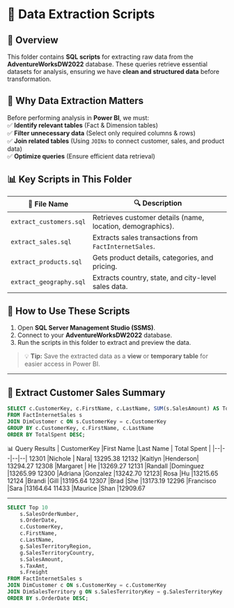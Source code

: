 
# 📂 Data Extraction Scripts  

## 📌 Overview  
This folder contains **SQL scripts** for extracting raw data from the **AdventureWorksDW2022** database. These queries retrieve essential datasets for analysis, ensuring we have **clean and structured data** before transformation.  

## 🔹 Why Data Extraction Matters  
Before performing analysis in **Power BI**, we must:  
✅ **Identify relevant tables** (Fact & Dimension tables)  
✅ **Filter unnecessary data** (Select only required columns & rows)  
✅ **Join related tables** (Using `JOINs` to connect customer, sales, and product data)  
✅ **Optimize queries** (Ensure efficient data retrieval)  

## 📊 Key Scripts in This Folder  
| 📄 File Name | 🔍 Description |
|-------------|--------------|
| `extract_customers.sql` | Retrieves customer details (name, location, demographics). |
| `extract_sales.sql` | Extracts sales transactions from `FactInternetSales`. |
| `extract_products.sql` | Gets product details, categories, and pricing. |
| `extract_geography.sql` | Extracts country, state, and city-level sales data. |

## 🚀 How to Use These Scripts  
1. Open **SQL Server Management Studio (SSMS)**.  
2. Connect to your **AdventureWorksDW2022** database.  
3. Run the scripts in this folder to extract and preview the data.  

> 💡 **Tip:** Save the extracted data as a **view** or **temporary table** for easier access in Power BI.  

---
## 🔹 Extract Customer Sales Summary  

```sql
SELECT c.CustomerKey, c.FirstName, c.LastName, SUM(s.SalesAmount) AS TotalSpent
FROM FactInternetSales s
JOIN DimCustomer c ON s.CustomerKey = c.CustomerKey
GROUP BY c.CustomerKey, c.FirstName, c.LastName
ORDER BY TotalSpent DESC;
```
📊 Query Results
| CustomerKey |First Name  |Last Name | Total Spent |
|--|--|--|--|
12301		|Nichole	|	Nara|	13295.38
12132	|Kaitlyn	|Henderson|	13294.27
12308	|Margaret	|	He	|13269.27
12131	|Randall	|Dominguez	|13265.99
12300	|Adriana	|Gonzalez	|13242.70
12123|	Rosa	|Hu	|13215.65
12124	|Brandi	|Gill	|13195.64
12307	|Brad	|She	|13173.19
12296	|Francisco	|Sara	|13164.64
11433	|Maurice	|Shan	|12909.67

---

```sql
SELECT Top 10 
    s.SalesOrderNumber,
    s.OrderDate,
    c.CustomerKey,
    c.FirstName,
    c.LastName,
    g.SalesTerritoryRegion,
    g.SalesTerritoryCountry,
    s.SalesAmount,
    s.TaxAmt,
    s.Freight
FROM FactInternetSales s
JOIN DimCustomer c ON s.CustomerKey = c.CustomerKey
JOIN DimSalesTerritory g ON s.SalesTerritoryKey = g.SalesTerritoryKey
ORDER BY s.OrderDate DESC;
```

